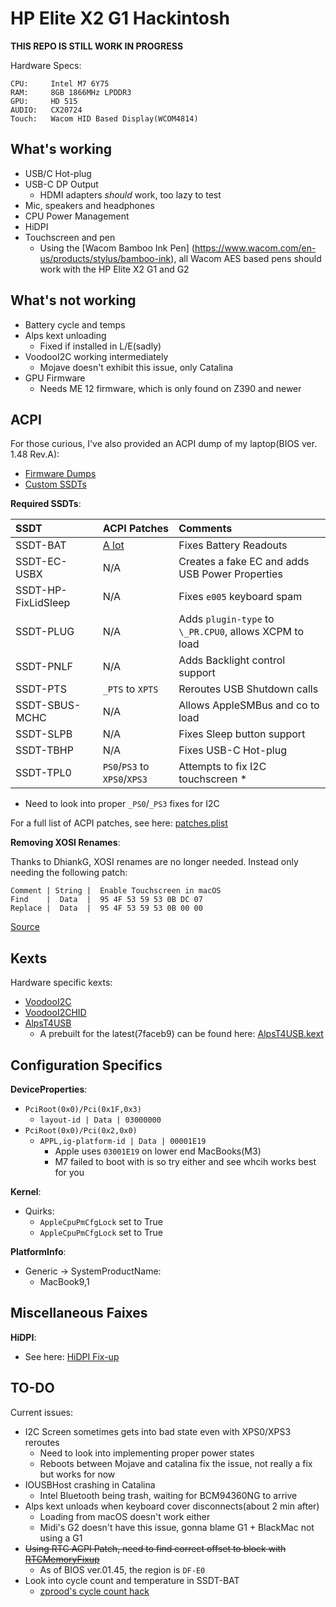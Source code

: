 # HP Elite X2 G1 Hackintosh

**THIS REPO IS STILL WORK IN PROGRESS**

Hardware Specs:

```
CPU:     Intel M7 6Y75
RAM:     8GB 1866MHz LPDDR3
GPU:     HD 515
AUDIO:   CX20724
Touch:   Wacom HID Based Display(WCOM4814)
```

## What's working

* USB/C Hot-plug
* USB-C DP Output
  * HDMI adapters *should* work, too lazy to test
* Mic, speakers and headphones
* CPU Power Management
* HiDPI
* Touchscreen and pen
  * Using the [Wacom Bamboo Ink Pen] (https://www.wacom.com/en-us/products/stylus/bamboo-ink), all Wacom AES based pens should work with the HP Elite X2 G1 and G2


## What's not working

* Battery cycle and temps
* Alps kext unloading
  * Fixed if installed in L/E(sadly)
* VoodooI2C working intermediately
  * Mojave doesn't exhibit this issue, only Catalina
* GPU Firmware
  * Needs ME 12 firmware, which is only found on Z390 and newer

## ACPI


For those curious, I've also provided an ACPI dump of my laptop(BIOS ver. 1.48 Rev.A):
 
* [Firmware Dumps](/ACPI/ACPI-Dumps/)
* [Custom SSDTs](/ACPI/Custom-SSDTs/)


**Required SSDTs**:

| SSDT | ACPI Patches | Comments
| :--- | :--- | :--- |
| SSDT-BAT | [A lot](/ACPI/Custom-SSDTs/battery.plist) | Fixes Battery Readouts |
| SSDT-EC-USBX | N/A | Creates a fake EC and adds USB Power Properties |
| SSDT-HP-FixLidSleep | N/A | Fixes `e005` keyboard spam |
| SSDT-PLUG | N/A | Adds `plugin-type` to `\_PR.CPU0`, allows XCPM to load |
| SSDT-PNLF | N/A | Adds Backlight control support |
| SSDT-PTS | `_PTS` to `XPTS` | Reroutes USB Shutdown calls |
| SSDT-SBUS-MCHC | N/A | Allows AppleSMBus and co to load |
| SSDT-SLPB | N/A | Fixes Sleep button support |
| SSDT-TBHP | N/A | Fixes USB-C Hot-plug |
| SSDT-TPL0 | `PS0`/`PS3` to `XPS0`/`XPS3` | Attempts to fix I2C touchscreen * |

* Need to look into proper `_PS0`/`_PS3` fixes for I2C

For a full list of ACPI patches, see here: [patches.plist](/ACPI/Custom-SSDTs/patches.plist)


**Removing XOSI Renames**:

Thanks to DhiankG, XOSI renames are no longer needed. Instead only needing the following patch:

```
Comment | String |  Enable Touchscreen in macOS
Find    |  Data  |  95 4F 53 59 53 0B DC 07
Replace |  Data  |  95 4F 53 59 53 0B 00 00
```

[Source](https://ptb.discordapp.com/channels/186648463541272576/573338555305295903/713434444861800589)

## Kexts

Hardware specific kexts:

* [VoodooI2C](https://github.com/alexandred/VoodooI2C/)
* [VoodooI2CHID](https://github.com/alexandred/VoodooI2C/)
* [AlpsT4USB](https://github.com/blankmac/AlpsT4USB/releases)
  * A prebuilt for the latest(7faceb9) can be found here: [AlpsT4USB.kext](/Kexts/AlpsT4USB.kext.zip)

## Configuration Specifics

**DeviceProperties**:

* `PciRoot(0x0)/Pci(0x1F,0x3)`
  * `layout-id | Data | 03000000`
* `PciRoot(0x0)/Pci(0x2,0x0)`
  * `APPL,ig-platform-id | Data | 00001E19`
    * Apple uses `03001E19` on lower end MacBooks(M3)
    * M7 failed to boot with is so try either and see whcih works best for you
  
  
**Kernel**:

* Quirks:
  * `AppleCpuPmCfgLock` set to True
  * `AppleCpuPmCfgLock` set to True
  
**PlatformInfo**:

* Generic -> SystemProductName:
  * MacBook9,1
  
## Miscellaneous Faixes

**HiDPI**:

* See here: [HiDPI Fix-up](/HiDPI-Fixup/)

## TO-DO

Current issues:

* I2C Screen sometimes gets into bad state even with XPS0/XPS3 reroutes
  * Need to look into implementing proper power states
  * Reboots between Mojave and catalina fix the issue, not really a fix but works for now
* IOUSBHost crashing in Catalina
  * Intel Bluetooth being trash, waiting for BCM94360NG to arrive
* Alps kext unloads when keyboard cover disconnects(about 2 min after)
  * Loading from macOS doesn't work either
  * Midi's G2 doesn't have this issue, gonna blame G1 + BlackMac not using a G1
* ~~Using RTC ACPI Patch, need to find correct offset to block with [RTCMemoryFixup](https://github.com/acidanthera/RTCMemoryFixup/releases)~~
  * As of BIOS ver.01.45, the region is `DF-E0`
* Look into cycle count and temperature in SSDT-BAT
  * [zprood's cycle count hack](https://github.com/acidanthera/VirtualSMC/blob/master/Docs/Transition%20from%20zprood's%20cycle%20count%20hack.md)

